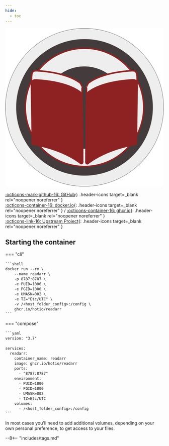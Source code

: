 ```yaml
---
hide:
  - toc
---
```


<div class="image-logo"><img src="/img/image-logos/readarr.svg" alt="logo"></div>

[:octicons-mark-github-16: GitHub](https://github.com/hotio/readarr){: .header-icons target=_blank rel="noopener noreferrer" }  
[:octicons-container-16: docker.io](https://hub.docker.com/r/hotio/readarr){: .header-icons target=_blank rel="noopener noreferrer" }
 / [:octicons-container-16: ghcr.io](https://github.com/orgs/hotio/packages/container/package/readarr){: .header-icons target=_blank rel="noopener noreferrer" }  
[:octicons-link-16: Upstream Project](https://github.com/readarr/readarr){: .header-icons target=_blank rel="noopener noreferrer" }  

## Starting the container

=== "cli"

    ```shell
    docker run --rm \
        --name readarr \
        -p 8787:8787 \
        -e PUID=1000 \
        -e PGID=1000 \
        -e UMASK=002 \
        -e TZ="Etc/UTC" \
        -v /<host_folder_config>:/config \
        ghcr.io/hotio/readarr
    ```

=== "compose"

    ```yaml
    version: "3.7"

    services:
      readarr:
        container_name: readarr
        image: ghcr.io/hotio/readarr
        ports:
          - "8787:8787"
        environment:
          - PUID=1000
          - PGID=1000
          - UMASK=002
          - TZ=Etc/UTC
        volumes:
          - /<host_folder_config>:/config
    ```

In most cases you'll need to add additional volumes, depending on your own personal preference, to get access to your files.

--8<-- "includes/tags.md"
